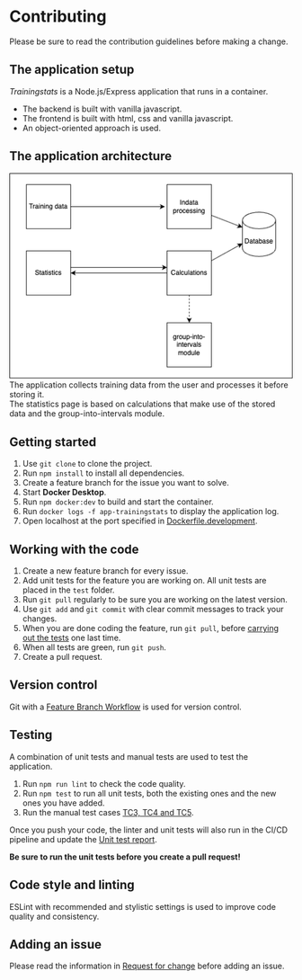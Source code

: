 # Contributing
Please be sure to read the contribution guidelines before making a change.

## The application setup
_Trainingstats_ is a Node.js/Express application that runs in a container.
- The backend is built with vanilla javascript.
- The frontend is built with html, css and vanilla javascript.
- An object-oriented approach is used.  

## The application architecture
![Architecture](.readme/img/architecture.png)  
The application collects training data from the user and processes it before storing it.  
The statistics page is based on calculations that make use of the stored data and the group-into-intervals module.

## Getting started
1. Use `git clone` to clone the project.
2. Run `npm install` to install all dependencies.
3. Create a feature branch for the issue you want to solve. 
4. Start **Docker Desktop**.
5. Run `npm docker:dev` to build and start the container.
6. Run `docker logs -f app-trainingstats` to display the application log. 
7. Open localhost at the port specified in [Dockerfile.development](/Dockerfile.development).

## Working with the code
1. Create a new feature branch for every issue.
2. Add unit tests for the feature you are working on. All unit tests are placed in the `test` folder.
2. Run `git pull` regularly to be sure you are working on the latest version.
3. Use `git add` and `git commit` with clear commit messages to track your changes.
4. When you are done coding the feature, run `git pull`, before [carrying out the tests](#testing) one last time.
5. When all tests are green, run `git push`.
6. Create a pull request.

## Version control
Git with a [Feature Branch Workflow](https://www.atlassian.com/git/tutorials/comparing-workflows/feature-branch-workflow) is used for version control.

## Testing 
A combination of unit tests and manual tests are used to test the application.

1. Run `npm run lint` to check the code quality.
1. Run `npm test` to run all unit tests, both the existing ones and the new ones you have added.
2. Run the manual test cases [TC3, TC4 and TC5](/test/reports/testreport.md#test-cases-for-manual-tests). 

Once you push your code, the linter and unit tests will also run in the CI/CD pipeline and update the [Unit test report](/test/reports/unitTestReport.md).

**Be sure to run the unit tests before you create a pull request!**

## Code style and linting
ESLint with recommended and stylistic settings is used to improve code quality and consistency.

## Adding an issue
Please read the information in [Request for change](.readme/requestForChange.md) before adding an issue.


